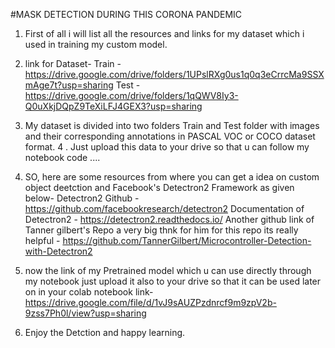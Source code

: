 #MASK DETECTION DURING THIS CORONA PANDEMIC
 1. First of all i will list all the resources and links for my dataset which i used in training my custom model.
 2. link for Dataset- Train - https://drive.google.com/drive/folders/1UPslRXg0us1q0q3eCrrcMa9SSXmAge7t?usp=sharing
                      Test -  https://drive.google.com/drive/folders/1qQWV8Iy3-Q0uXkjDQpZ9TeXiLFJ4GEX3?usp=sharing
 3. My dataset is divided into two folders Train and Test folder with images and their corresponding annotations in PASCAL VOC or COCO dataset format.
 4 . Just upload this data to  your drive so that u can follow my notebook code ....
 5. SO, here are some resources from where you can get a idea on custom object deetction and Facebook's Detectron2 Framework as given below-
   Detectron2 Github - https://github.com/facebookresearch/detectron2
   Documentation of Detectron2 - https://detectron2.readthedocs.io/
   Another github link of Tanner gilbert's Repo a very big thnk for him for this repo its really helpful - https://github.com/TannerGilbert/Microcontroller-Detection-with-Detectron2
   
  6. now the link of my Pretrained model which u can use directly through my notebook just upload it also to your drive so that it can be used later on in your colab notebook
    link- https://drive.google.com/file/d/1vJ9sAUZPzdnrcf9m9zpV2b-9zss7Ph0l/view?usp=sharing
 
 7. Enjoy the Detction and happy learning.
